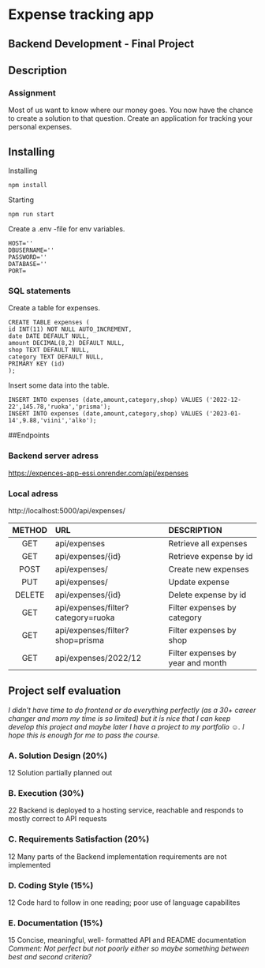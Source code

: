 # Expense tracking app

## Backend Development - Final Project

## Description

### Assignment

Most of us want to know where our money goes. You now have the chance to create a solution to that question. Create an application for tracking your personal expenses.

## Installing

Installing

```
npm install
```

Starting

```
npm run start
```

Create a .env -file for env variables.

```
HOST=''
DBUSERNAME=''
PASSWORD=''
DATABASE=''
PORT=
```

### SQL statements

Create a table for expenses.

```
CREATE TABLE expenses (
id INT(11) NOT NULL AUTO_INCREMENT,
date DATE DEFAULT NULL,
amount DECIMAL(8,2) DEFAULT NULL,
shop TEXT DEFAULT NULL,
category TEXT DEFAULT NULL,
PRIMARY KEY (id)
);
```

Insert some data into the table.

```
INSERT INTO expenses (date,amount,category,shop) VALUES ('2022-12-22',145.78,'ruoka','prisma');
INSERT INTO expenses (date,amount,category,shop) VALUES ('2023-01-14',9.88,'viini','alko');
```

##Endpoints

### Backend server adress

https://expences-app-essi.onrender.com/api/expenses

### Local adress

http://localhost:5000/api/expenses/

| METHOD | URL                                | DESCRIPTION                       |
| :----: | :--------------------------------- | :-------------------------------- |
|  GET   | api/expenses                       | Retrieve all expenses             |
|  GET   | api/expenses/{id}                  | Retrieve expense by id            |
|  POST  | api/expenses/                      | Create new expenses               |
|  PUT   | api/expenses/                      | Update expense                    |
| DELETE | api/expenses/{id}                  | Delete expense by id              |
|  GET   | api/expenses/filter?category=ruoka | Filter expenses by category       |
|  GET   | api/expenses/filter?shop=prisma    | Filter expenses by shop           |
|  GET   | api/expenses/2022/12               | Filter expenses by year and month |

## Project self evaluation

_I didn't have time to do frontend or do everything perfectly (as a 30+ career changer and mom my time is so limited) but it is nice that I can keep develop this project and maybe later I have a project to my portfolio :relaxed:. I hope this is enough for me to pass the course._

### A. Solution Design (20%)

12 Solution partially planned out

### B. Execution (30%)

22 Backend is deployed to a hosting service, reachable and responds to mostly correct to API requests

### C. Requirements Satisfaction (20%)

12 Many parts of the Backend implementation requirements are not implemented

### D. Coding Style (15%)

12 Code hard to follow in one reading; poor use of language capabilites

### E. Documentation (15%)

15 Concise, meaningful, well- formatted API and README documentation<br>
_Comment: Not perfect but not poorly either so maybe something between best and second criteria?_
